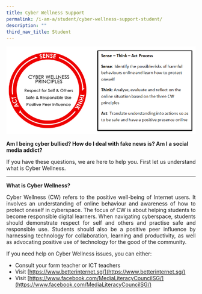 ```yaml
---
title: Cyber Wellness Support
permalink: /i-am-a/student/cyber-wellness-support-student/
description: ""
third_nav_title: Student
---
```

![Moe Cyber Wellness Framework](/images/moe-cyber-wellness-framework.png)

**Am I being cyber bullied? How do I deal with fake news is? Am I a social media addict?**  
<p></p><p align="justify">If you have these questions, we are here to help you.  
First let us understand what is Cyber Wellness.
	
***

**What is Cyber Wellness?** 
</p><p align="justify">Cyber Wellness (CW) refers to the positive well-being of Internet users. It involves an understanding of online behaviour and awareness of how to protect oneself in cyberspace. The focus of CW is about helping students to become responsible digital learners. When navigating cyberspace, students should demonstrate respect for self and others and practise safe and responsible use. Students should also be a positive peer influence by harnessing technology for collaboration, learning and productivity, as well as advocating positive use of technology for the good of the community.

If you need help on Cyber Wellness issues, you can either:

*   Consult your form teacher or ICT teachers
*   Visit&nbsp;[https://www.betterinternet.sg/](https://www.betterinternet.sg/)
*   Visit&nbsp;[https://www.facebook.com/MediaLiteracyCouncilSG/](https://www.facebook.com/MediaLiteracyCouncilSG/)</p>